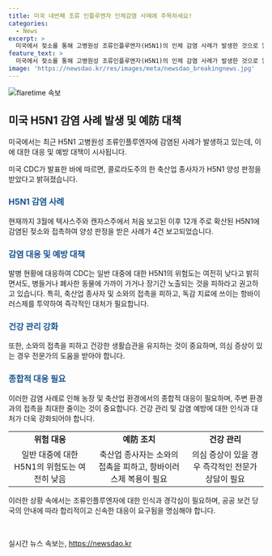 ```yaml
---
title: 미국 네번째 조류 인플루엔자 인체감염 사례에 주목하세요!
categories:
  - News
excerpt: >
  미국에서 젖소를 통해 고병원성 조류인플루엔자(H5N1)의 인체 감염 사례가 발생한 것으로 알려졌다. 미국 질병통제예방센터(CDC)에 따르면, 콜로라도주 축산업 종사자가 H5N1 양성 판정을 받았으며, 해당 환자는 오셀타미비르 치료 후 회복됐다. 이로써 미국에서의 H5N1 감염 사례는 네 번째로 확인됐는데, 이전에는 텍사스주, 캔자스주, 미시간주에서도 발생한 바 있다. CDC는 여전히 대중에 대한 H5N1의 위험성은 낮다고 밝히면서도, 동물에 가까이 가거나 장기간 노출되는 것을 피하라고 권고하고 있다.
feature_text: >
  미국에서 젖소를 통해 고병원성 조류인플루엔자(H5N1)의 인체 감염 사례가 발생한 것으로 알려졌다. 미국 질병통제예방센터(CDC)에 따르면, 콜로라도주 축산업 종사자가 H5N1 양성 판정을 받았으며, 해당 환자는 오셀타미비르 치료 후 회복됐다. 이로써 미국에서의 H5N1 감염 사례는 네 번째로 확인됐는데, 이전에는 텍사스주, 캔자스주, 미시간주에서도 발생한 바 있다. CDC는 여전히 대중에 대한 H5N1의 위험성은 낮다고 밝히면서도, 동물에 가까이 가거나 장기간 노출되는 것을 피하라고 권고하고 있다.
image: 'https://newsdao.kr/res/images/meta/newsdao_breakingnews.jpg'
---
```


<p><img src="https://newsdao.kr/res/images/meta/newsdao_breakingnews.jpg" alt="flaretime 속보" /></p>

<h2 data-ke-size="size26">미국 H5N1 감염 사례 발생 및 예防 대책</h2>

<p>미국에서는 최근 H5N1 고병원성 조류인플루엔자에 감염된 사례가 발생하고 있는데, 이에 대한 대응 및 예방 대책이 시사됩니다.</p>

<p data-ke-size="size16">미국 CDC가 발표한 바에 따르면, 콜로라도주의 한 축산업 종사자가 H5N1 양성 판정을 받았다고 밝혀졌습니다.</p>

<h3><b><span style="color: #1a5490;">H5N1 감염 사례</span></b></h3>

<p>현재까지 3월에 텍사스주와 캔자스주에서 처음 보고된 이후 12개 주로 확산된 H5N1에 감염된 젖소와 접촉하여 양성 판정을 받은 사례가 4건 보고되었습니다.</p>

<h3><b><span style="color: #1a5490;">감염 대응 및 예방 대책</span></b></h3>

<p>발병 현황에 대응하여 CDC는 일반 대중에 대한 H5N1의 위험도는 여전히 낮다고 밝히면서도, 병들거나 폐사한 동물에 가까이 가거나 장기간 노출되는 것을 피하라고 권고하고 있습니다. 특히, 축산업 종사자 및 소와의 접촉을 피하고, 독감 치료에 쓰이는 항바이러스제를 투약하여 즉각적인 대처가 필요합니다.</p>

<h3><b><span style="color: #1a5490;">건강 관리 강화</span></b></h3>

<p>또한, 소와의 접촉을 피하고 건강한 생활습관을 유지하는 것이 중요하며, 의심 증상이 있는 경우 전문가의 도움을 받아야 합니다.</p>

<h3><b><span style="color: #1a5490;">종합적 대응 필요</span></b></h3>

<p>이러한 감염 사례로 인해 농장 및 축산업 환경에서의 종합적 대응이 필요하며, 주변 환경과의 접촉을 최대한 줄이는 것이 중요합니다. 건강 관리 및 감염 예방에 대한 인식과 대처가 더욱 강화되어야 합니다.</p>

<table>
  <tr>
    <td style="text-align: center; height: 17px;"><b>위험 대응</b></td>
    <td style="text-align: center; height: 17px;"><b>예防 조치</b></td>
    <td style="text-align: center; height: 17px;"><b>건강 관리</b></td>
  </tr>
  <tr>
    <td style="text-align: center;">일반 대중에 대한 H5N1의 위험도는 여전히 낮음</td>
    <td style="text-align: center;">축산업 종사자는 소와의 접촉을 피하고, 항바이러스제 복용이 필요</td>
    <td style="text-align: center;">의심 증상이 있을 경우 즉각적인 전문가 상담이 필요</td>
  </tr>
</table>

<p>이러한 상황 속에서는 조류인플루엔자에 대한 인식과 경각심이 필요하며, 공공 보건 당국의 안내에 따라 합리적이고 신속한 대응이 요구됨을 명심해야 합니다.</p>

<p data-ke-size="size16">&nbsp;</p>
실시간 뉴스 속보는, <a href="https://newsdao.kr" rel="dofollow">https://newsdao.kr</a>


